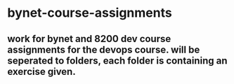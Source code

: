 # bynet-course-assignments
work for bynet and 8200 dev course
assignments for the devops course.
will be seperated to folders, each folder is containing an exercise given.
-------------
